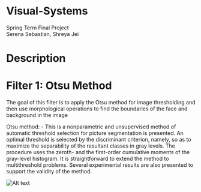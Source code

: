 # Visual-Systems
Spring Term Final Project  
Serena Sebastian, Shreya Jei

# Description



# Filter 1: Otsu Method
The goal of this filter is to apply the Otsu method for image thresholding and then use morphological operations to find the boundaries of the face and background in the image

Otsu method: - This is a nonparametric and unsupervised method of automatic threshold selection for picture segmentation is presented. An optimal threshold is selected by the discriminant criterion, namely, so as to maximize the separability of the resultant classes in gray levels. The procedure uses the zeroth- and the first-order cumulative moments of the gray-level histogram. It is straightforward to extend the method to multithreshold problems. Several experimental results are also presented to support the validity of the method.

![Alt text](images/your-image.png)

